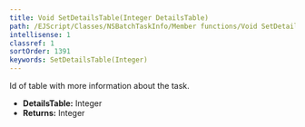 ```yaml
---
title: Void SetDetailsTable(Integer DetailsTable)
path: /EJScript/Classes/NSBatchTaskInfo/Member functions/Void SetDetailsTable(Integer p_0)
intellisense: 1
classref: 1
sortOrder: 1391
keywords: SetDetailsTable(Integer)
---
```



Id of table with more information about the task.



* **DetailsTable:** Integer
* **Returns:** Integer


